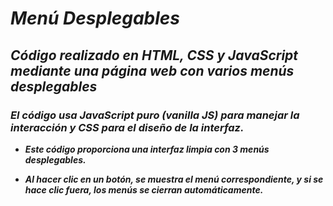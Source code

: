 # **_Menú Desplegables_**

## **_Código realizado en HTML, CSS y JavaScript mediante una página web con varios menús desplegables_**

### **_El código usa JavaScript puro (vanilla JS) para manejar la interacción y CSS para el diseño de la interfaz._**

- **_Este código proporciona una interfaz limpia con 3 menús desplegables._**
  
- **_Al hacer clic en un botón, se muestra el menú correspondiente, y si se hace clic fuera, los menús se cierran automáticamente._**
